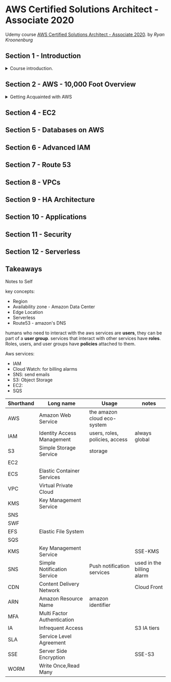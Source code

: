 # AWS Certified Solutions Architect - Associate 2020

Udemy course [AWS Certified Solutions Architect - Associate 2020](https://www.udemy.com/course/draft/362328/). by _Ryan Kroonenburg_

## Section 1 - Introduction

<details>
<summary>
Course introduction.
</summary>

### Exam Blueprint

what do we need to know to pass the exam (2020 version)

- 130 minutes
- 60 question
- grades are between 100-1000, passing score is 720.
- qualification is valid for 2 years
- questions are scenario based - they aren't supposed to be tricky or memorization based.

we can look up the details in the Amazon website. it costs money. we need a certification account, we can then book an exam, get training, see the previous scores, etc.

### Why Should I learn AWS?

why learn and get certified in AWS?

(Ryan telling his own story), describing **A Cloud Guru** and **Linux Academy**.

aws Consulting partner qualification has tiers, select,advanced, premiers, in order to reach a certain tier, employees of the company need aws certifications, such as _practitioner_,_Associate_ and _professional_ and other specialized certificates.

each Tier of certifications has different certification

- Practitioner Tier
  - Certified Cloud Practitioner
- Associate Tier
  - Certified Solutions Architect Associate
  - Certified Developer Associate
  - Certified Sysops Administrator Associate
- Professional Tier
  - Certified Solutions Architect Professional
  - Certified Devops Professional
- Specialty Tier
  - Advance Networking
  - Database
  - Data Analysis
  - Machine Learning
  - Security
  - Alexa Skill BUilder

Ryan says some are easier than others, but it depends on the person. the aws platform grows each year.

</details>

## Section 2 - AWS - 10,000 Foot Overview

<details>
<summary>
Getting Acquainted with AWS
</summary>

### The History Of AWS

> "Invention requires two things:
>
> 1. The ability to try a lot of experiments
> 2. Not having to live wit the collateral damage of failed experiments"\
>    ~ (Andy Jassy, ceo of AWS)

aws started with SQS, and first marketed to developer and small companies, as it was easier to provision resources from amazon rather than buy them upfront.

Certification started in 2013,

re:invent is the aws conference, a lot of new stuff is announced then.

### AWS - 10,000 Foot Overview

there are tons of Aws Services, each year there are more and more, the services are grouped by concepts:

- Compute: EC2, Lambda
- Storage: S3, EFS
- Databases: RDS, DynamoDb
- Migration and Transfer: Snowball
- Network and Content delivery: Vpc, Cloud front
- Developer tools
- Robotics
- Block chain
- Satellite
- Management and Governance
- Media Services
- Machine Learning
- Analytics
- Security, Identity and Compliance
- Mobile
- AR and VR (augmented and virtual reality)
- Application Integration
- AWS Cost Management
- Customer Engagement
- Bussiness Application
- Desktop and App Streaming
- IOT (internet of thins
- Game Development

there are regions and availability zones. As of the time of the course, there are 24 regions and 72 availability zones. avalability zones are based on data-center. a datacenter is simply a location (one or more buildings) with tons of servers. A region consists of availability zones. there are also **edge locations**, which are end points for aws caching content, like this is used for CloudFront. edge locations aren't regions.

to pass the solution architert exam, one would need to know:

- **AWS Global infrastructure**
- **Compute**
- **Storage**
- **Databases**
- Migration and Transfer
- **Network and Content delivery**
- Management and Governance
- Machine Learning
- Analytics
- **Security, Identity and Compliance**
- Desktop and App Streaming

### How To Sign Up To AWS

Signing up into AWS and getting the free tier features.

<kbd>Create aws Account</kbd>\
use a personnel account, we need to provide credit information, even if we use a free account. choose the basic plan for support (free), we can personalize the account, and eventually sign into the console.

</details>

## Section 4 - EC2

## Section 5 - Databases on AWS

## Section 6 - Advanced IAM

## Section 7 - Route 53

## Section 8 - VPCs

## Section 9 - HA Architecture

## Section 10 - Applications

## Section 11 - Security

## Section 12 - Serverless

## Takeaways

<!-- <details> -->
<summary>
Notes to Self
</summary>

key concepts:

- Region
- Availability zone - Amazon Data Center
- Edge Location
- Serverless
- Route53 - amazon's DNS

humans who need to interact with the aws services are **users**, they can be part of a **user group**. services that interact with other services have **roles**. Roles, users, and user groups have **policies** attached to them.

Aws services:

- IAM
- Cloud Watch: for billing alarms
- SNS: send emails
- S3: Object Storage
- EC2:
- SQS

| Shorthand | Long name                   | Usage                          | notes                     |
| --------- | --------------------------- | ------------------------------ | ------------------------- |
| AWS       | Amazon Web Service          | the amazon cloud eco-system    |
| IAM       | Identity Access Management  | users, roles, policies, access | always global             |
| S3        | Simple Storage Service      | storage                        |
| EC2       |
| ECS       | Elastic Container Services  |
| VPC       | Virtual Private Cloud       |
| KMS       | Key Management Service      |
| SNS       |
| SWF       |
| EFS       | Elastic File System         |
| SQS       |
| KMS       | Key Management Service      |                                | SSE-KMS                   |
| SNS       | Simple Notification Service | Push notification services     | used in the billing alarm |
| CDN       | Content Delivery Network    |                                | Cloud Front               |
| ARN       | Amazon Resource Name        | amazon identifier              |
| MFA       | Multi Factor Authentication |
| IA        | Infrequent Access           |                                | S3 IA tiers               |
| SLA       | Service Level Agreement     |
| SSE       | Server Side Encryption      |                                | SSE-S3                    |
| WORM      | Write Once,Read Many        |

</details>
